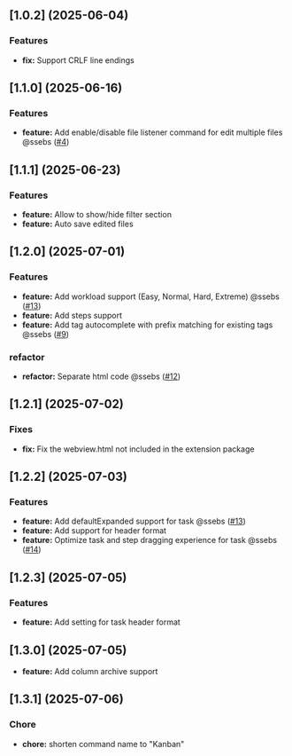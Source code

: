 ## [1.0.2] (2025-06-04)

### Features

* **fix:** Support CRLF line endings


## [1.1.0] (2025-06-16)


### Features

* **feature:** Add enable/disable file listener command for edit multiple files @ssebs ([#4](https://github.com/holooooo/markdown-kanban/pull/4))

## [1.1.1] (2025-06-23)

### Features

* **feature:** Allow to show/hide filter section
* **feature:** Auto save edited files

## [1.2.0] (2025-07-01)

### Features

* **feature:** Add workload support (Easy, Normal, Hard, Extreme) @ssebs ([#13](https://github.com/holooooo/markdown-kanban/issues/10))
* **feature:** Add steps support
* **feature:** Add tag autocomplete with prefix matching for existing tags @ssebs ([#9](https://github.com/holooooo/markdown-kanban/issues/9))

### refactor

* **refactor:** Separate html code @ssebs ([#12](https://github.com/holooooo/markdown-kanban/pull/12))


## [1.2.1] (2025-07-02)

### Fixes

* **fix:** Fix the webview.html not included in the extension package

## [1.2.2] (2025-07-03)

### Features

* **feature:** Add defaultExpanded support for task @ssebs ([#13](https://github.com/holooooo/markdown-kanban/issues/13))
* **feature:** Add support for header format
* **feature:** Optimize task and step dragging experience for task @ssebs ([#14](https://github.com/holooooo/markdown-kanban/issues/14))


## [1.2.3] (2025-07-05)

### Features

* **feature:** Add setting for task header format


## [1.3.0] (2025-07-05)

* **feature:** Add column archive support


## [1.3.1] (2025-07-06)

### Chore

* **chore:** shorten command name to "Kanban"